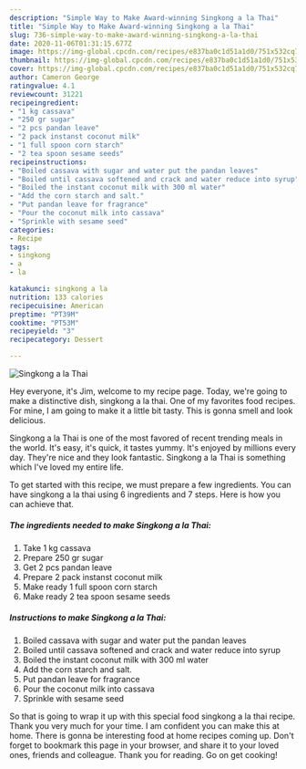 ```yaml
---
description: "Simple Way to Make Award-winning Singkong a la Thai"
title: "Simple Way to Make Award-winning Singkong a la Thai"
slug: 736-simple-way-to-make-award-winning-singkong-a-la-thai
date: 2020-11-06T01:31:15.677Z
image: https://img-global.cpcdn.com/recipes/e837ba0c1d51a1d0/751x532cq70/singkong-a-la-thai-recipe-main-photo.jpg
thumbnail: https://img-global.cpcdn.com/recipes/e837ba0c1d51a1d0/751x532cq70/singkong-a-la-thai-recipe-main-photo.jpg
cover: https://img-global.cpcdn.com/recipes/e837ba0c1d51a1d0/751x532cq70/singkong-a-la-thai-recipe-main-photo.jpg
author: Cameron George
ratingvalue: 4.1
reviewcount: 31221
recipeingredient:
- "1 kg cassava"
- "250 gr sugar"
- "2 pcs pandan leave"
- "2 pack instanst coconut milk"
- "1 full spoon corn starch"
- "2 tea spoon sesame seeds"
recipeinstructions:
- "Boiled cassava with sugar and water put the pandan leaves"
- "Boiled until cassava softened and crack and water reduce into syrup"
- "Boiled the instant coconut milk with 300 ml water"
- "Add the corn starch and salt."
- "Put pandan leave for fragrance"
- "Pour the coconut milk into cassava"
- "Sprinkle with sesame seed"
categories:
- Recipe
tags:
- singkong
- a
- la

katakunci: singkong a la 
nutrition: 133 calories
recipecuisine: American
preptime: "PT39M"
cooktime: "PT53M"
recipeyield: "3"
recipecategory: Dessert

---
```



![Singkong a la Thai](https://img-global.cpcdn.com/recipes/e837ba0c1d51a1d0/751x532cq70/singkong-a-la-thai-recipe-main-photo.jpg)

Hey everyone, it's Jim, welcome to my recipe page. Today, we're going to make a distinctive dish, singkong a la thai. One of my favorites food recipes. For mine, I am going to make it a little bit tasty. This is gonna smell and look delicious.

Singkong a la Thai is one of the most favored of recent trending meals in the world. It's easy, it's quick, it tastes yummy. It's enjoyed by millions every day. They're nice and they look fantastic. Singkong a la Thai is something which I've loved my entire life.




To get started with this recipe, we must prepare a few ingredients. You can have singkong a la thai using 6 ingredients and 7 steps. Here is how you can achieve that.

<!--inarticleads1-->

##### The ingredients needed to make Singkong a la Thai:

1. Take 1 kg cassava
1. Prepare 250 gr sugar
1. Get 2 pcs pandan leave
1. Prepare 2 pack instanst coconut milk
1. Make ready 1 full spoon corn starch
1. Make ready 2 tea spoon sesame seeds




<!--inarticleads2-->

##### Instructions to make Singkong a la Thai:

1. Boiled cassava with sugar and water put the pandan leaves
1. Boiled until cassava softened and crack and water reduce into syrup
1. Boiled the instant coconut milk with 300 ml water
1. Add the corn starch and salt.
1. Put pandan leave for fragrance
1. Pour the coconut milk into cassava
1. Sprinkle with sesame seed




So that is going to wrap it up with this special food singkong a la thai recipe. Thank you very much for your time. I am confident you can make this at home. There is gonna be interesting food at home recipes coming up. Don't forget to bookmark this page in your browser, and share it to your loved ones, friends and colleague. Thank you for reading. Go on get cooking!
